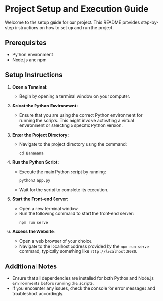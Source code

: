 # Project Setup and Execution Guide

Welcome to the setup guide for our project. This README provides step-by-step instructions on how to set up and run the project.

## Prerequisites

- Python environment
- Node.js and npm

## Setup Instructions

1. **Open a Terminal:**
   - Begin by opening a terminal window on your computer.

2. **Select the Python Environment:**
   - Ensure that you are using the correct Python environment for running the scripts. This might involve activating a virtual environment or selecting a specific Python version.

3. **Enter the Project Directory:**
   - Navigate to the project directory using the command:
     ```
     cd Bananana
     ```

4. **Run the Python Script:**
   - Execute the main Python script by running:
     ```
     python3 app.py
     ```
   - Wait for the script to complete its execution.

5. **Start the Front-end Server:**
   - Open a new terminal window.
   - Run the following command to start the front-end server:
     ```
     npm run serve
     ```

6. **Access the Website:**
   - Open a web browser of your choice.
   - Navigate to the localhost address provided by the `npm run serve` command, typically something like `http://localhost:8080`.

## Additional Notes

- Ensure that all dependencies are installed for both Python and Node.js environments before running the scripts.
- If you encounter any issues, check the console for error messages and troubleshoot accordingly.

